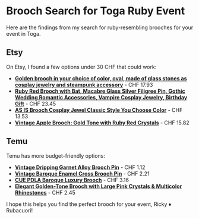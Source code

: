 # Brooch Search for Toga Ruby Event

Here are the findings from my search for ruby-resembling brooches for your event in Toga.

## Etsy

On Etsy, I found a few options under 30 CHF that could work:

*   **[Golden brooch in your choice of color, oval, made of glass stones as cosplay jewelry and steampunk accessory](https://www.etsy.com/listing/1222139242/golden-brooch-in-your-choice-of-color)** - CHF 17.93
*   **[Ruby Red Brooch with Bat, Macabre Glass Silver Filigree Pin, Gothic Wedding Romantic Accessories, Vampire Cosplay Jewelry, Birthday Gift](https://www.etsy.com/listing/1680858130/ruby-red-brooch-with-bat-macabre-glass)** - CHF 23.45
*   **[AS IS Brooch Cosplay Jewel Classic Style You Choose Color](https://www.etsy.com/listing/885550951/as-is-brooch-cosplay-jewel-classic-style)** - CHF 13.53
*   **[Vintage Apple Brooch: Gold Tone with Ruby Red Crystals](https://www.etsy.com/listing/1144961095/vintage-apple-brooch-gold-tone-with-ruby)** - CHF 15.82

## Temu

Temu has more budget-friendly options:

*   **[Vintage Dripping Garnet Alloy Brooch Pin](https://www.temu.com/ch-en/vintage-style-alloy-pomegranate-brooch-with--and-green-enamel-leaves-elegant-high-end-fashion-pin-accessory-g-601099767356631.html)** - CHF 1.12
*   **[Vintage Baroque Enamel Cross Brooch Pin](https://www.temu.com/ch-en/vintage-baroque-enamel-cross-brooch-pin-intricate--with--setting-multicolor-gemstones-ruby-sapphire-emerald-retro-unisex-clothing-coat-accessories-for-women-men-g-601101256303062.html)** - CHF 2.21
*   **[CUE PDLA Baroque Luxury Brooch](https://www.temu.com/ch-en/-baroque-luxury-brooch-elegant-statement-piece-with-multicolor-gemstones-green-sapphire-blue-ruby-red-clear--chain-tassel-accent-wedding-party-everyday-jewelry-womens-mens-pin-luxury-gift-for-birthdays-anniversaries-valentines-day-vintage-inspired-statement-brooch-g-601101721238524.html)** - CHF 3.16
*   **[Elegant Golden-Tone Brooch with Large Pink Crystals & Multicolor Rhinestones](https://www.temu.com/ch-en/elegant--brooch-with-large-pink-crystals-multicolor-s-vintage--pin-for-gown-coat-decoration--formal-events-formal-event-accessory-vintage-brooch--embellishments-brooches-for-dresses-g-601103009997263.html)** - CHF 2.45

I hope this helps you find the perfect brooch for your event, Ricky ♦️ Rubacuori!

